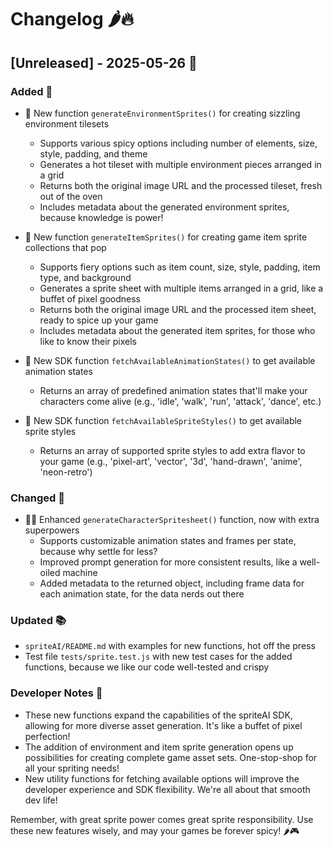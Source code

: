 # Changelog 🌶️🔥

## [Unreleased] - 2025-05-26 🚀

### Added 🎉
- 🌳 New function `generateEnvironmentSprites()` for creating sizzling environment tilesets
  - Supports various spicy options including number of elements, size, style, padding, and theme
  - Generates a hot tileset with multiple environment pieces arranged in a grid
  - Returns both the original image URL and the processed tileset, fresh out of the oven
  - Includes metadata about the generated environment sprites, because knowledge is power!

- 🎁 New function `generateItemSprites()` for creating game item sprite collections that pop
  - Supports fiery options such as item count, size, style, padding, item type, and background
  - Generates a sprite sheet with multiple items arranged in a grid, like a buffet of pixel goodness
  - Returns both the original image URL and the processed item sheet, ready to spice up your game
  - Includes metadata about the generated item sprites, for those who like to know their pixels

- 🕺 New SDK function `fetchAvailableAnimationStates()` to get available animation states
  - Returns an array of predefined animation states that'll make your characters come alive (e.g., 'idle', 'walk', 'run', 'attack', 'dance', etc.)

- 🎨 New SDK function `fetchAvailableSpriteStyles()` to get available sprite styles
  - Returns an array of supported sprite styles to add extra flavor to your game (e.g., 'pixel-art', 'vector', '3d', 'hand-drawn', 'anime', 'neon-retro')

### Changed 🔄
- 🦸‍♂️ Enhanced `generateCharacterSpritesheet()` function, now with extra superpowers
  - Supports customizable animation states and frames per state, because why settle for less?
  - Improved prompt generation for more consistent results, like a well-oiled machine
  - Added metadata to the returned object, including frame data for each animation state, for the data nerds out there

### Updated 📚
- `spriteAI/README.md` with examples for new functions, hot off the press
- Test file `tests/sprite.test.js` with new test cases for the added functions, because we like our code well-tested and crispy

### Developer Notes 🧠
- These new functions expand the capabilities of the spriteAI SDK, allowing for more diverse asset generation. It's like a buffet of pixel perfection!
- The addition of environment and item sprite generation opens up possibilities for creating complete game asset sets. One-stop-shop for all your spriting needs!
- New utility functions for fetching available options will improve the developer experience and SDK flexibility. We're all about that smooth dev life!

Remember, with great sprite power comes great sprite responsibility. Use these new features wisely, and may your games be forever spicy! 🌶️🎮
